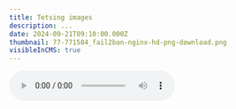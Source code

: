 ```yaml
---
title: Tetsing images
description: ...
date: 2024-09-21T09:10:00.000Z
thumbnail: 77-771584_fail2ban-nginx-hd-png-download.png
visibleInCMS: true
---
```


<audio controls="controls">
    <source src="https://radio.nnyx.xyz/stream.opus" type="audio/mpeg">
</audio>